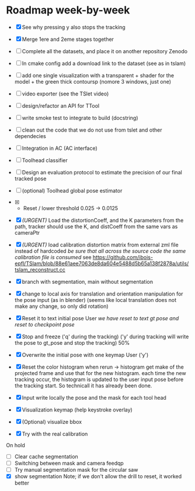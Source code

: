 # Roadmap week-by-week

- [x] See why pressing y also stops the tracking
- [x] Merge 1ere and 2eme stages together
- [ ] Complete all the datasets, and place it on another repository Zenodo
- [ ] In cmake config add a download link to the dataset (see as in tslam)
- [ ] add one single visualization with a transparent  + shader for the model + the green thick contoursp (nomore 3 windows, just one)
- [ ] video exporter (see the TSlet video)
- [ ] design/refactor an API for TTool
- [ ] write smoke test to integrate to build (docstring)
- [ ] clean out the code that we do not use from tslet and other dependecies

- [ ] Integration in AC (AC interface)
- [ ] Toolhead classifier
- [ ] Design an evaluation protocol to estimate the precision of our final tracked pose
- [ ] (optional) Toolhead global pose estimator

- [x] - Reset / lower threshold 0.025 -> 0.0125
- [x] *(URGENT)* Load the distortionCoeff, and the K parameters from the path, tracker should use the K, and distCoeff from the same vars as cameraPtr
- [x] *(URGENT)* load calibration distortion matrix from external zml file instead of hardcoded *be sure that all across the source code the same calibration file is consumed* see https://github.com/ibois-epfl/TSlam/blob/88e61aee7063de8da604e5488d5b65a138f2878a/utils/tslam_reconstruct.cc
- [x] branch with segmentation, main without segmentation
- [x] change to local axis for translation and orientation manipulation for the pose input (as in blender) (seems like local translation does not make any change, so only did rotation)
- [x] Reset it to text initial pose User *we have reset to text gt pose and reset to checkpoint pose* 
- [x] Stop and freeze ('q' during the tracking) ('y' during tracking will write the pose to gt_pose and stop the tracking) 50%
- [x] Overwrite the initial pose with one keymap User ('y')
- [x] Reset the color histogram when rerun -> histogram get make of the projected frame and use that for the new histogram. each time the new tracking occur, the histogram is updated to the user input pose before the tracking start. So technicall it has already been done.
- [x] Input write locally the pose and the mask for each tool head

- [x] Visualization keymap (help keystroke overlay)

- [x] (Optional) visualize bbox
- [x] Try with the real calibration

On hold
- [ ] Clear cache segmentation
- [ ] Switching between mask and camera feedqp
- [ ] Try manual segmentation mask for the circular saw
- [x] show segmentation
Note; if we don't allow the drill to reset, it worked better